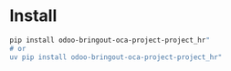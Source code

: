 # Install

```bash
pip install odoo-bringout-oca-project-project_hr"
# or
uv pip install odoo-bringout-oca-project-project_hr"
```
